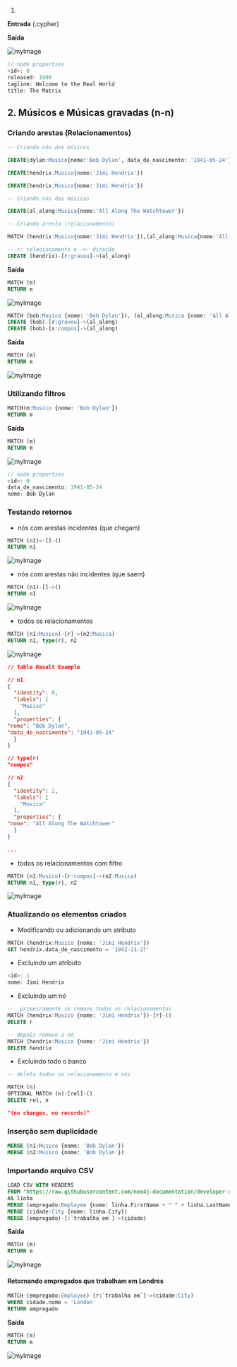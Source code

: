 
1.
**Entrada** (.cypher)

**Saída**

![myImage](assets/create_node.png)

```js
// node properties
<id>: 0
released: 1999
tagline: Welcome to the Real World
title: The Matrix
```

## 2. Músicos e Músicas gravadas (n-n)

### Criando arestas (Relacionamentos)

```sql
-- Criando nós dos músicos

CREATE(dylan:Musico{nome:'Bob Dylan', data_de_nascimento: '1941-05-24'})

CREATE(hendrix:Musico{nome:'Jimi Hendrix'})

CREATE(hendrix:Musico{nome:'Jimi Hendrix'})
```

```sql
-- Criando nós das músicas

CREATE(al_along:Musica{nome:'All Along The Watchtower'})
```

```sql
-- Criando aresta (relacionamento)

MATCH (hendrix:Musico{nome:'Jimi Hendrix'}),(al_along:Musica{nome:'All Along The Watchtower'})

-- r: relacionamento e ->: direção
CREATE (hendrix)-[r:gravou]->(al_along)
```

**Saída**

```sql
MATCH (m)
RETURN m
```

![myImage](assets/relationship.png)

```sql
MATCH (bob:Musico {nome: 'Bob Dylan'}), (al_along:Musica {nome: 'All Along The Watchtower'})
CREATE (bob)-[r:gravou]->(al_along)
CREATE (bob)-[s:compos]->(al_along)
```

**Saída**

```sql
MATCH (m)
RETURN m
```

![myImage](assets/relationship2.png)

### Utilizando filtros

```sql
MATCH(m:Musico {nome: 'Bob Dylan'})
RETURN m
```
**Saída**

```sql
MATCH (m)
RETURN m
```

![myImage](assets/filter.png)


```js
// node properties
<id>: 0
data_de_nascimento: 1941-05-24
nome: Bob Dylan
```

### Testando retornos

- nós com arestas incidentes (que chegam)
```sql
MATCH (n1)<-[]-()
RETURN n1
```

![myImage](assets/incident.png)

- nós com arestas não incidentes (que saem)
```sql
MATCH (n1)-[]->()
RETURN n1
```

![myImage](assets/not_incident.png)

- todos os relacionamentos
```sql
MATCH (n1:Musico)-[r]->(n2:Musica)
RETURN n1, type(r), n2
```

![myImage](assets/all_relationship.png)

```json
// Table Result Example

// n1
{
  "identity": 0,
  "labels": [
    "Musico"
  ],
  "properties": {
"nome": "Bob Dylan",
"data_de_nascimento": "1941-05-24"
  }
}

// type(r)
"compos"

// n2
{
  "identity": 2,
  "labels": [
    "Musica"
  ],
  "properties": {
"nome": "All Along The Watchtower"
  }
}

...
```

- todos os relacionamentos com filtro
```sql
MATCH (n1:Musico)-[r:compos]->(n2:Musica)
RETURN n1, type(r), n2
```

![myImage](assets/relationship_with_filter.png)

### Atualizando os elementos criados

- Modificando ou adicionando um atributo
```sql
MATCH (hendrix:Musico {nome: 'Jimi Hendrix'})
SET hendrix.data_de_nascimento = '1942-11-27'
```

- Excluindo um atributo
```js
<id>: 1
nome: Jimi Hendrix
```

- Excluindo um nó
```sql
--  primeiramente se remove todos os relacionamentos
MATCH (hendrix:Musico {nome: 'Jimi Hendrix'})-[r]-()
DELETE r
```

```sql
-- depois remove o nó
MATCH (hendrix:Musico {nome: 'Jimi Hendrix'})
DELETE hendrix
```

- Excluindo todo o banco
```sql
-- deleta todos os relacionamento e nós

MATCH (n)
OPTIONAL MATCH (n)-[rel]-()
DELETE rel, n
```

```json
"(no changes, no records)"
```

### Inserção sem duplicidade
```sql
MERGE (n1:Musico {nome: 'Bob Dylan'})
MERGE (n2:Musico {nome: 'Bob Dylan'})
```

### Importando arquivo CSV

```sql
LOAD CSV WITH HEADERS
FROM "https://raw.githubusercontent.com/neo4j-documentation/developer-resources/gh-pages/data/northwind/employees.csv"
AS linha
MERGE (empregado:Employee {nome: linha.FirstName + " " + linha.LastName})
MERGE (cidade:City {nome: linha.City})
MERGE (empregado)-[:`trabalha em`]->(cidade)
```

**Saída**

```sql
MATCH (m)
RETURN m
```

![myImage](assets/employees.png)

#### Retornando empregados que trabalham em Londres

```sql
MATCH (empregado:Employee)-[r:`trabalha em`]->(cidade:City)
WHERE cidade.nome = 'London'
RETURN empregado
```

**Saída**

```sql
MATCH (m)
RETURN m
```

![myImage](assets/london_employees.png)
